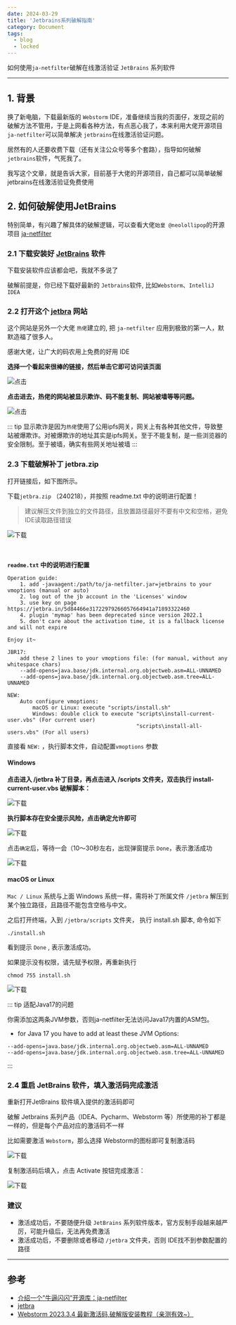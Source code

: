 ```yaml
---
date: 2024-03-29
title: 'Jetbrains系列破解指南'
category: Document
tags:
  - blog
  - locked
---
```




如何使用`ja-netfilter`破解在线激活验证 `JetBrains` 系列软件

---

## 1. 背景
换了新电脑，下载最新版的 `Webstorm` IDE，准备继续当我的页面仔，发现之前的破解方法不管用，于是上网看各种方法，有点恶心我了，本来利用大佬开源项目`ja-netfilter`可以简单解决 `jetbrains`在线激活验证问题。

居然有的人还要收费下载（还有关注公众号等多个套路），指导如何破解 `jetbrains`软件，气死我了。

我写这个文章，就是告诉大家，目前基于大佬的开源项目，自己都可以简单破解 jetbrains在线激活验证免费使用


## 2. 如何破解使用JetBrains

特别简单，有兴趣了解具体的破解逻辑，可以查看大佬`始皇 @neolollipop`的开源项目 [ja-netfilter](https://zhile.io/2021/11/29/ja-netfilter-javaagent-lib.html)

### 2.1 下载安装好 [JetBrains](https://www.jetbrains.com/) 软件

下载安装软件应该都会吧，我就不多说了

破解前提是，你已经下载好最新的 `Jetbrains`软件, 比如`Webstorm`、`IntelliJ IDEA`

### 2.2 打开这个 [jetbra](https://3.jetbra.in/) 网站

这个网站是另外一个大佬 `热佬`建立的, 把 `ja-netfilter` 应用到极致的第一人，默默造福了很多人。

感谢大佬，让广大的码农用上免费的好用 IDE


**选择一个看起来很棒的链接，然后单击它即可访问该页面**


![点击](/jetbrains/jebra1.png)


**点击进去，热佬的网站被显示欺诈、码不能复制、网站被墙等等问题。**

![点击](/jetbrains/jebra2.png)

::: tip
显示欺诈是因为`热佬`使用了公用ipfs网关，网关上有各种其他文件，导致整站被爆欺诈。对被爆欺诈的地址其实是ipfs网关。至于不能复制，是一些浏览器的安全限制。至于被墙，确实有些网关地址被墙
:::


### 2.3 下载破解补丁 jetbra.zip

打开链接后，如下图所示。

下载`jetbra.zip` （240218），并按照 readme.txt 中的说明进行配置！

> 建议解压文件到独立的文件路径，且放置路径最好不要有中文和空格，避免IDE读取路径错误

![下载](/jetbrains/jebra3.png)

<div style="padding: 10px 0"></div>

**`readme.txt` 中的说明进行配置**

```text{15-19}
Operation guide: 
    1. add -javaagent:/path/to/ja-netfilter.jar=jetbrains to your vmoptions (manual or auto)
    2. log out of the jb account in the 'Licenses' window
    3. use key on page https://jetbra.in/5d84466e31722979266057664941a71893322460
    4. plugin 'mymap' has been deprecated since version 2022.1
    5. don't care about the activation time, it is a fallback license and will not expire

Enjoy it~

JBR17:
    add these 2 lines to your vmoptions file: (for manual, without any whitespace chars)
    --add-opens=java.base/jdk.internal.org.objectweb.asm=ALL-UNNAMED
    --add-opens=java.base/jdk.internal.org.objectweb.asm.tree=ALL-UNNAMED

NEW: 
    Auto configure vmoptions:
        macOS or Linux: execute "scripts/install.sh"
        Windows: double click to execute "scripts\install-current-user.vbs" (For current user)
                                         "scripts\install-all-users.vbs" (For all users)
```

直接看 `NEW:` ，执行脚本文件，自动配置`vmoptions` 参数


#### Windows
**点击进入 /jetbra 补丁目录，再点击进入 /scripts 文件夹，双击执行 install-current-user.vbs 破解脚本：**


![下载](/jetbrains/jebra4.png)


**执行脚本存在安全提示风险，点击确定允许即可**

![下载](/jetbrains/jebra5.png)


点击`确定`后，等待一会（10～30秒左右，出现弹窗提示 `Done`，表示激活成功


![下载](/jetbrains/jebra6.png)

#### macOS or Linux
`Mac / Linux` 系统与上面 Windows 系统一样，需将补丁所属文件 `/jetbra` 解压到某个独立路径，且路径不能包含空格与中文。

之后打开终端，入到 `/jetbra/scripts` 文件夹， 执行 install.sh 脚本, 命令如下

```shell
./install.sh
```
看到提示 `Done` , 表示激活成功。

如果提示没有权限，请先赋予权限，再重新执行

```shell
chmod 755 install.sh
```
![下载](/jetbrains/jebra7.png)



::: tip
适配Java17的问题

你需添加这两条JVM参数，否则ja-netfilter无法访问Java17内置的ASM包。
- for Java 17 you have to add at least these JVM Options:
```text
--add-opens=java.base/jdk.internal.org.objectweb.asm=ALL-UNNAMED
--add-opens=java.base/jdk.internal.org.objectweb.asm.tree=ALL-UNNAMED
```

:::


### 2.4 重启 JetBrains 软件，填入激活码完成激活

重新打开JetBrains 软件填入提供的激活码即可

破解 Jetbrains 系列产品（IDEA、Pycharm、Webstorm 等）所使用的补丁都是一样的，但是每个产品对应的激活码不一样

比如需要激活 `Webstorm`，那么选择 Webstorm的图标即可复制激活码


![下载](/jetbrains/jebra8.png)

复制激活码后填入，点击 Activate 按钮完成激活：

![下载](/jetbrains/jebra9.png)


### 建议

- 激活成功后，不要随便升级 `JetBrains` 系列软件版本，官方反制手段越来越严厉，可能升级后，无法再免费激活
- 激活成功后，不要删除或者移动 `/jetbra` 文件夹，否则 IDE找不到参数配置的路径

---

## 参考
- [介绍一个”牛逼闪闪”开源库：ja-netfilter](https://zhile.io/2021/11/29/ja-netfilter-javaagent-lib.html)
- [jetbra](https://3.jetbra.in/)
- [Webstorm 2023.3.4 最新激活码,破解版安装教程（亲测有效~）](https://www.quanxiaoha.com/webstorm-pojie/webstorm-pojie-202334.html#%E6%BF%80%E6%B4%BB%E6%88%90%E5%8A%9F%E5%90%8E%EF%BC%8C%E4%B8%8D%E8%A6%81%E5%8D%87%E7%BA%A7-webstorm-%E7%89%88%E6%9C%AC)
